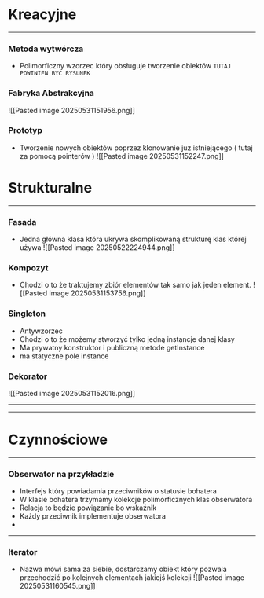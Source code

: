 # Kreacyjne
---

### Metoda wytwórcza
- Polimorficzny wzorzec który obsługuje tworzenie obiektów 
`TUTAJ POWINIEN BYC RYSUNEK`


### Fabryka Abstrakcyjna

![[Pasted image 20250531151956.png]]

### Prototyp
- Tworzenie nowych obiektów poprzez klonowanie juz istniejącego ( tutaj za pomocą pointerów )
![[Pasted image 20250531152247.png]]

# Strukturalne
---

### Fasada
- Jedna główna klasa która ukrywa skomplikowaną strukturę klas której używa
![[Pasted image 20250522224944.png]]
### Kompozyt
- Chodzi o to że traktujemy zbiór elementów tak samo jak jeden element.
![[Pasted image 20250531153756.png]]

### Singleton
- Antywzorzec 
- Chodzi o to że możemy stworzyć tylko jedną instancje danej klasy 
- Ma prywatny konstruktor i publiczną metode getInstance
- ma statyczne pole instance

### Dekorator

![[Pasted image 20250531152016.png]]



---


---

# Czynnościowe
---

### Obserwator na przykładzie
- Interfejs który powiadamia przeciwników o statusie bohatera
- W klasie bohatera trzymamy kolekcje polimorficznych klas obserwatora
- Relacja to będzie powiązanie bo wskaźnik
- Każdy przeciwnik implementuje obserwatora
- 



---

### Iterator

- Nazwa mówi sama za siebie, dostarczamy obiekt który pozwala przechodzić po kolejnych elementach jakiejś kolekcji
 ![[Pasted image 20250531160545.png]]